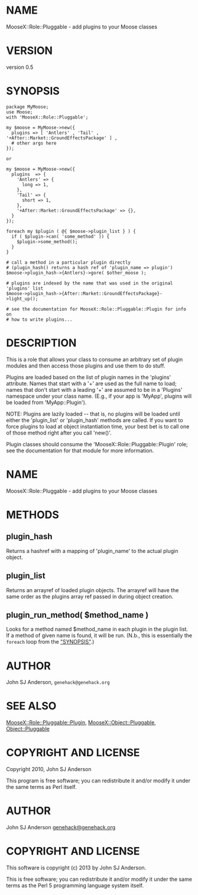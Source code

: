 # NAME

MooseX::Role::Pluggable - add plugins to your Moose classes

# VERSION

version 0.5

# SYNOPSIS

    package MyMoose;
    use Moose;
    with 'MooseX::Role::Pluggable';

    my $moose = MyMoose->new({
      plugins => [ 'Antlers' , 'Tail' , '+After::Market::GroundEffectsPackage' ] ,
      # other args here
    });

    or

    my $moose = MyMoose->new({
      plugins  => {
        'Antlers' => {
          long => 1,
        },
        'Tail' => {
          short => 1,
        },
        '+After::Market::GroundEffectsPackage' => {},
      }
    });

    foreach my $plugin ( @{ $moose->plugin_list } ) {
      if ( $plugin->can( 'some_method' )) {
        $plugin->some_method();
      }
    }

    # call a method in a particular plugin directly
    # (plugin_hash() returns a hash ref of 'plugin_name => plugin')
    $moose->plugin_hash->{Antlers}->gore( $other_moose );

    # plugins are indexed by the name that was used in the original 'plugins' list
    $moose->plugin_hash->{After::Market::GroundEffectsPackage}->light_up();

    # see the documentation for MooseX::Role::Pluggable::Plugin for info on
    # how to write plugins...

# DESCRIPTION

This is a role that allows your class to consume an arbitrary set of plugin
modules and then access those plugins and use them to do stuff.

Plugins are loaded based on the list of plugin names in the 'plugins'
attribute. Names that start with a '+' are used as the full name to load;
names that don't start with a leading '+' are assumed to be in a 'Plugins'
namespace under your class name. (E.g., if your app is 'MyApp', plugins will
be loaded from 'MyApp::Plugin').

NOTE: Plugins are lazily loaded -- that is, no plugins will be loaded until
either the 'plugin\_list' or 'plugin\_hash' methods are called. If you want to
force plugins to load at object instantiation time, your best bet is to call
one of those method right after you call 'new()'.

Plugin classes should consume the 'MooseX::Role::Pluggable::Plugin' role; see
the documentation for that module for more information.

# NAME

MooseX::Role::Pluggable - add plugins to your Moose classes

# METHODS

## plugin\_hash

Returns a hashref with a mapping of 'plugin\_name' to the actual plugin object.

## plugin\_list

Returns an arrayref of loaded plugin objects. The arrayref will have the
same order as the plugins array ref passed in during object creation.

## plugin\_run\_method( $method\_name )

Looks for a method named $method\_name in each plugin in the plugin list. If a
method of given name is found, it will be run. (N.b., this is essentially the
`foreach` loop from the ["SYNOPSIS"](#synopsis).)

# AUTHOR

John SJ Anderson, `genehack@genehack.org`

# SEE ALSO

[MooseX::Role::Pluggable::Plugin](https://metacpan.org/pod/MooseX::Role::Pluggable::Plugin), [MooseX::Object::Pluggable](https://metacpan.org/pod/MooseX::Object::Pluggable),
[Object::Pluggable](https://metacpan.org/pod/Object::Pluggable)

# COPYRIGHT AND LICENSE

Copyright 2010, John SJ Anderson

This program is free software; you can redistribute it and/or modify it
under the same terms as Perl itself.

# AUTHOR

John SJ Anderson <genehack@genehack.org>

# COPYRIGHT AND LICENSE

This software is copyright (c) 2013 by John SJ Anderson.

This is free software; you can redistribute it and/or modify it under
the same terms as the Perl 5 programming language system itself.
